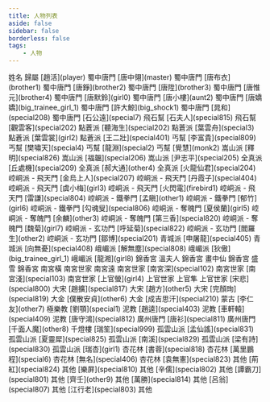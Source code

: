 ```yaml
---
title: 人物列表
aside: false
sidebar: false
borderless: false
tags:
    - 人物
---
```


<BTable :stickyHeader=true searchMode="or"
  :tags="[
    { text: '蜀中唐門'},
    { text: '飛石幫' },
    { text: '點蒼派' },
    { text: '丐幫'},
    { text: '嵩山派' },
    { text: '全真派' },
    { text: '崆峒派' },
    { text: '飛天門' },
    { text: '鐵拳門' },
    { text: '奪魄門' },
    { text: '玄功門' },
    { text: '青城派' },
    { text: '峨嵋派' },
    { text: '錦香宮' },
    { text: '南宮世家' },
    { text: '上官世家' },
    { text: '大宋' },
    { text: '大金' },
    { text: '蒙古' },
    { text: '極樂教' },
    { text: '泥教' },
    { text: '廣州唐門' },
    { text: '千燈樓' },
    { text: '孤雲山派' },
    { text: '杏花林' },
    { text: '其他' }
  ]">

<tr>
<td>姓名</td>
<td>歸屬</td>
</tr>
<tr>
<td>[趙活](player)</td>
<td>蜀中唐門</td>
</tr>
<tr>
<td>[唐中翎](master)</td>
<td>蜀中唐門</td>
</tr>
<tr>
<td>[唐布衣](brother1)</td>
<td>蜀中唐門</td>
</tr>
<tr>
<td>[唐錚](brother2)</td>
<td>蜀中唐門</td>
</tr>
<tr>
<td>[唐陞](brother3)</td>
<td>蜀中唐門</td>
</tr>
<tr>
<td>[唐惟元](brother4)</td>
<td>蜀中唐門</td>
</tr>
<tr>
<td>[唐默鈴](girl0)</td>
<td>蜀中唐門</td>
</tr>
<tr>
<td>[唐小樓](aunt2)</td>
<td>蜀中唐門</td>
</tr>
<tr>
<td>[唐嬌嬌](big_trainee_girl_1)</td>
<td>蜀中唐門</td>
</tr>
<tr>
<td>[許大鯨](big_shock1)</td>
<td>蜀中唐門</td>
</tr>
<tr>
<td>[晁和](special208)</td>
<td>蜀中唐門</td>
</tr>
<tr>
<td>[石公遠](special7)</td>
<td>飛石幫</td>
</tr>
<tr>
<td>[石夫人](special815)</td>
<td>飛石幫</td>
</tr>
<tr>
<td>[觀雲客](special202)</td>
<td>點蒼派</td>
</tr>
<tr>
<td>[聽海生](special202)</td>
<td>點蒼派</td>
</tr>
<tr>
<td>[葉雲舟](special3)</td>
<td>點蒼派</td>
</tr>
<tr>
<td>[葉雲裳](girl2)</td>
<td>點蒼派</td>
</tr>
<tr>
<td>[王二壯](special401)</td>
<td>丐幫</td>
</tr>
<tr>
<td>[李富貴](special809)</td>
<td>丐幫</td>
</tr>
<tr>
<td>[樊嘯天](special4)</td>
<td>丐幫</td>
</tr>
<tr>
<td>[龍淵](special2)</td>
<td>丐幫</td>
</tr>
<tr>
<td>[覺慧](monk2)</td>
<td>嵩山派</td>
</tr>
<tr>
<td>[釋明](special826)</td>
<td>嵩山派</td>
</tr>
<tr>
<td>[福韞](special206)</td>
<td>嵩山派</td>
</tr>
<tr>
<td>[尹志平](special205)</td>
<td>全真派</td>
</tr>
<tr>
<td>[丘處機](special209)</td>
<td>全真派</td>
</tr>
<tr>
<td>[郝大通](other4)</td>
<td>全真派</td>
</tr>
<tr>
<td>[火龍仙君](special204)</td>
<td>崆峒派 - 飛天門</td>
</tr>
<tr>
<td>[金烏上人](special207)</td>
<td>崆峒派 - 飛天門</td>
</tr>
<tr>
<td>[丹霞子](special404)</td>
<td>崆峒派 - 飛天門</td>
</tr>
<tr>
<td>[虞小梅](girl3)</td>
<td>崆峒派 - 飛天門</td>
</tr>
<tr>
<td>[火閃電](firebird1)</td>
<td>崆峒派 - 飛天門</td>
</tr>
<tr>
<td>[雷謙](special804)</td>
<td>崆峒派 - 鐵拳門</td>
</tr>
<tr>
<td>[孟瞋](other1)</td>
<td>崆峒派 - 鐵拳門</td>
</tr>
<tr>
<td>[郁竹](girl6)</td>
<td>崆峒派 - 鐵拳門</td>
</tr>
<tr>
<td>[勾魂叟](special806)</td>
<td>崆峒派 - 奪魄門</td>
</tr>
<tr>
<td>[夏侯蘭](girl5)</td>
<td>崆峒派 - 奪魄門</td>
</tr>
<tr>
<td>[余麟](other3)</td>
<td>崆峒派 - 奪魄門</td>
</tr>
<tr>
<td>[第三香](special820)</td>
<td>崆峒派 - 奪魄門</td>
</tr>
<tr>
<td>[魏菊](girl7)</td>
<td>崆峒派 - 玄功門</td>
</tr>
<tr>
<td>[呼延菊](special822)</td>
<td>崆峒派 - 玄功門</td>
</tr>
<tr>
<td>[閻羅生](other2)</td>
<td>崆峒派 - 玄功門</td>
</tr>
<tr>
<td>[鄒博](special201)</td>
<td>青城派</td>
</tr>
<tr>
<td>[申屠龍](special405)</td>
<td>青城派</td>
</tr>
<tr>
<td>[向無憂](special408)</td>
<td>峨嵋派</td>
</tr>
<tr>
<td>[解無塵](special808)</td>
<td>峨嵋派</td>
</tr>
<tr>
<td>[狄傲](big_trainee_girl_1)</td>
<td>峨嵋派</td>
</tr>
<tr>
<td>[龍湘](girl8)</td>
<td>錦香宮</td>
</tr>
<tr>
<td>溫夫人</td>
<td>錦香宮</td>
</tr>
<tr>
<td>畫中仙</td>
<td>錦香宮</td>
</tr>
<tr>
<td>盛雪</td>
<td>錦香宮</td>
</tr>
<tr>
<td>南宮橫</td>
<td>南宮世家</td>
</tr>
<tr>
<td>南宮遠</td>
<td>南宮世家</td>
</tr>
<tr>
<td>[南宮深](special102)</td>
<td>南宮世家</td>
</tr>
<tr>
<td>[南宮淺](special103)</td>
<td>南宮世家</td>
</tr>
<tr>
<td>[上官螢](girl4)</td>
<td>上官世家</td>
</tr>
<tr>
<td>上官隼</td>
<td>上官世家</td>
</tr>
<tr>
<td>[宋悲](special800)</td>
<td>大宋</td>
</tr>
<tr>
<td>[趙擴](special817)</td>
<td>大宋</td>
</tr>
<tr>
<td>[趙方](other5)</td>
<td>大宋</td>
</tr>
<tr>
<td>[完顏珣](special819)</td>
<td>大金</td>
</tr>
<tr>
<td>[僕散安貞](other6)</td>
<td>大金</td>
</tr>
<tr>
<td>[成吉思汗](special210)</td>
<td>蒙古</td>
</tr>
<tr>
<td>[李仁友](other7)</td>
<td>極樂教</td>
</tr>
<tr>
<td>[劉顎](special1)</td>
<td>泥教</td>
</tr>
<tr>
<td>[趙逵](special403)</td>
<td>泥教</td>
</tr>
<tr>
<td>[車軒轅](special409)</td>
<td>泥教</td>
</tr>
<tr>
<td>[唐守鴻](special812)</td>
<td>廣州唐門</td>
</tr>
<tr>
<td>[唐衫](special811)</td>
<td>廣州唐門</td>
</tr>
<tr>
<td>[千面人魔](other8)</td>
<td>千燈樓</td>
</tr>
<tr>
<td>[瑞笙](special999)</td>
<td>孤雲山派</td>
</tr>
<tr>
<td>[孟仙謠](special831)</td>
<td>孤雲山派</td>
</tr>
<tr>
<td>[夏靈犀](special825)</td>
<td>孤雲山派</td>
</tr>
<tr>
<td>[南溪](special829)</td>
<td>孤雲山派</td>
</tr>
<tr>
<td>[梁有詩](special830)</td>
<td>孤雲山派</td>
</tr>
<tr>
<td>[瑞杏](girl1)</td>
<td>杏花林</td>
</tr>
<tr>
<td>[書蓉](special818)</td>
<td>杏花林</td>
</tr>
<tr>
<td>[萬里鵬程](special6)</td>
<td>杏花林</td>
</tr>
<tr>
<td>[無名](special406)</td>
<td>杏花林</td>
</tr>
<tr>
<td>[袁無憲](special823)</td>
<td>其他</td>
</tr>
<tr>
<td>[荊紅](special824)</td>
<td>其他</td>
</tr>
<tr>
<td>[樂屏](special810)</td>
<td>其他</td>
</tr>
<tr>
<td>[辛儒](special802)</td>
<td>其他</td>
</tr>
<tr>
<td>[譚霸刀](special801)</td>
<td>其他</td>
</tr>
<tr>
<td>[齊壬](other9)</td>
<td>其他</td>
</tr>
<tr>
<td>[萬勝](special814)</td>
<td>其他</td>
</tr>
<tr>
<td>[呂翁](special807)</td>
<td>其他</td>
</tr>
<tr>
<td>[江行老](special803)</td>
<td>其他</td>
</tr>
</BTable>
